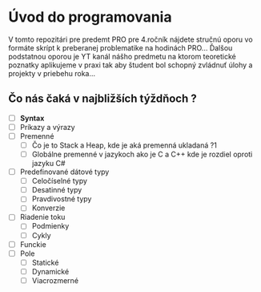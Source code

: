 # Úvod do programovania 

V tomto repozitári pre predemt PRO pre 4.ročník nájdete stručnú oporu vo formáte skrípt k preberanej problematike na hodinách PRO... Ďalšou podstatnou oporou je YT kanál nášho predmetu na ktorom teoretické poznatky aplikujeme v praxi tak aby študent bol schopný zvládnuť úlohy a projekty v priebehu roka... 

## Čo nás čaká v najbližších týždňoch ? 

- [ ] **Syntax** 
- [ ] Príkazy a výrazy 
- [ ] Premenné 
  - [ ] Čo je to Stack a Heap, kde je aká premenná ukladaná ?1
  - [ ] Globálne premenné v jazykoch ako je C a C++ kde je rozdiel oproti jazyku C#
- [ ] Predefinované dátové typy
  - [ ] Celočíselné typy
  - [ ] Desatinné typy
  - [ ] Pravdivostné typy
  - [ ] Konverzie
- [ ] Riadenie toku
  - [ ] Podmienky
  - [ ] Cykly
- [ ] Funckie
- [ ] Pole
  - [ ] Statické
  - [ ] Dynamické
  - [ ] Viacrozmerné

